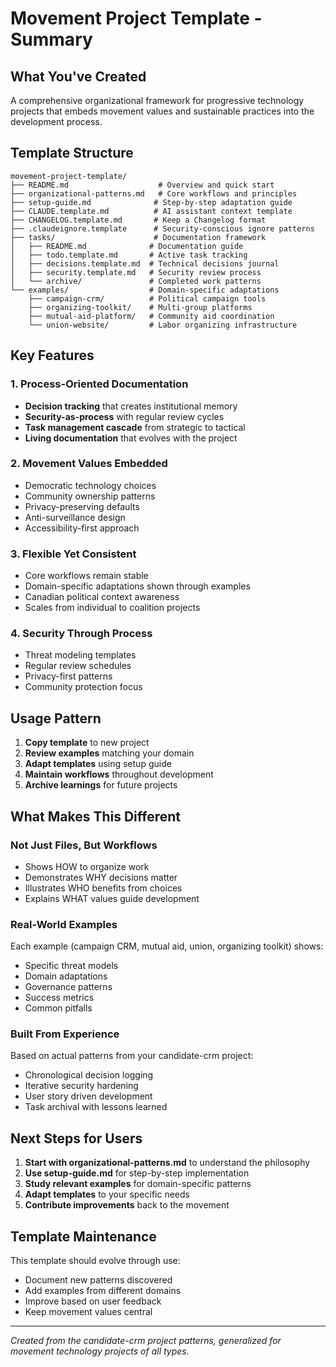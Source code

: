 # Movement Project Template - Summary

## What You've Created

A comprehensive organizational framework for progressive technology projects that embeds movement values and sustainable practices into the development process.

## Template Structure

```
movement-project-template/
├── README.md                    # Overview and quick start
├── organizational-patterns.md   # Core workflows and principles
├── setup-guide.md              # Step-by-step adaptation guide
├── CLAUDE.template.md          # AI assistant context template
├── CHANGELOG.template.md       # Keep a Changelog format
├── .claudeignore.template      # Security-conscious ignore patterns
├── tasks/                      # Documentation framework
│   ├── README.md              # Documentation guide
│   ├── todo.template.md       # Active task tracking
│   ├── decisions.template.md  # Technical decisions journal
│   ├── security.template.md   # Security review process
│   └── archive/               # Completed work patterns
└── examples/                  # Domain-specific adaptations
    ├── campaign-crm/          # Political campaign tools
    ├── organizing-toolkit/    # Multi-group platforms
    ├── mutual-aid-platform/   # Community aid coordination
    └── union-website/         # Labor organizing infrastructure
```

## Key Features

### 1. Process-Oriented Documentation
- **Decision tracking** that creates institutional memory
- **Security-as-process** with regular review cycles
- **Task management cascade** from strategic to tactical
- **Living documentation** that evolves with the project

### 2. Movement Values Embedded
- Democratic technology choices
- Community ownership patterns
- Privacy-preserving defaults
- Anti-surveillance design
- Accessibility-first approach

### 3. Flexible Yet Consistent
- Core workflows remain stable
- Domain-specific adaptations shown through examples
- Canadian political context awareness
- Scales from individual to coalition projects

### 4. Security Through Process
- Threat modeling templates
- Regular review schedules
- Privacy-first patterns
- Community protection focus

## Usage Pattern

1. **Copy template** to new project
2. **Review examples** matching your domain
3. **Adapt templates** using setup guide
4. **Maintain workflows** throughout development
5. **Archive learnings** for future projects

## What Makes This Different

### Not Just Files, But Workflows
- Shows HOW to organize work
- Demonstrates WHY decisions matter
- Illustrates WHO benefits from choices
- Explains WHAT values guide development

### Real-World Examples
Each example (campaign CRM, mutual aid, union, organizing toolkit) shows:
- Specific threat models
- Domain adaptations
- Governance patterns
- Success metrics
- Common pitfalls

### Built From Experience
Based on actual patterns from your candidate-crm project:
- Chronological decision logging
- Iterative security hardening
- User story driven development
- Task archival with lessons learned

## Next Steps for Users

1. **Start with organizational-patterns.md** to understand the philosophy
2. **Use setup-guide.md** for step-by-step implementation
3. **Study relevant examples** for domain-specific patterns
4. **Adapt templates** to your specific needs
5. **Contribute improvements** back to the movement

## Template Maintenance

This template should evolve through use:
- Document new patterns discovered
- Add examples from different domains
- Improve based on user feedback
- Keep movement values central

---

*Created from the candidate-crm project patterns, generalized for movement technology projects of all types.*